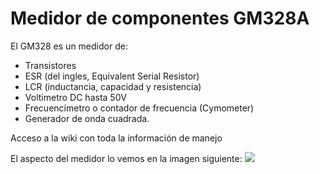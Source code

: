 # **Medidor de componentes GM328A**
El GM328 es un medidor de:
* Transistores
* ESR (del ingles, Equivalent Serial Resistor)
* LCR (inductancia, capacidad y resistencia)
* Voltimetro DC hasta 50V
* Frecuencímetro o contador de frecuencia (Cymometer)
* Generador de onda cuadrada. 

Acceso a la wiki con toda la información de manejo

El aspecto del medidor lo vemos en la imagen siguiente:
![](https://github.com/fgcoca/Medidor-componentes-GM328A-/blob/master/images/comprobador.png)
